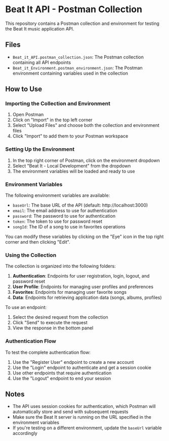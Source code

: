 # Beat It API - Postman Collection

This repository contains a Postman collection and environment for testing the Beat It music application API.

## Files

- `Beat_it_API.postman_collection.json`: The Postman collection containing all API endpoints
- `Beat_it_Environment.postman_environment.json`: The Postman environment containing variables used in the collection

## How to Use

### Importing the Collection and Environment

1. Open Postman
2. Click on "Import" in the top left corner
3. Select "Upload Files" and choose both the collection and environment files
4. Click "Import" to add them to your Postman workspace

### Setting Up the Environment

1. In the top right corner of Postman, click on the environment dropdown
2. Select "Beat It - Local Development" from the dropdown
3. The environment variables will be loaded and ready to use

### Environment Variables

The following environment variables are available:

- `baseUrl`: The base URL of the API (default: http://localhost:3000)
- `email`: The email address to use for authentication
- `password`: The password to use for authentication
- `token`: The token to use for password reset
- `songId`: The ID of a song to use in favorites operations

You can modify these variables by clicking on the "Eye" icon in the top right corner and then clicking "Edit".

### Using the Collection

The collection is organized into the following folders:

1. **Authentication**: Endpoints for user registration, login, logout, and password reset
2. **User Profile**: Endpoints for managing user profiles and preferences
3. **Favorites**: Endpoints for managing user favorite songs
4. **Data**: Endpoints for retrieving application data (songs, albums, profiles)

To use an endpoint:

1. Select the desired request from the collection
2. Click "Send" to execute the request
3. View the response in the bottom panel

### Authentication Flow

To test the complete authentication flow:

1. Use the "Register User" endpoint to create a new account
2. Use the "Login" endpoint to authenticate and get a session cookie
3. Use other endpoints that require authentication
4. Use the "Logout" endpoint to end your session

## Notes

- The API uses session cookies for authentication, which Postman will automatically store and send with subsequent
  requests
- Make sure the Beat It server is running on the URL specified in the environment variables
- If you're testing on a different environment, update the `baseUrl` variable accordingly